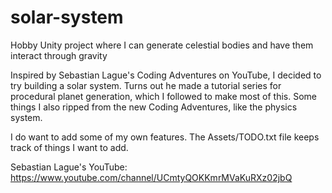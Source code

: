 # solar-system
Hobby Unity project where I can generate celestial bodies and have them interact through gravity


Inspired by Sebastian Lague's Coding Adventures on YouTube, I decided to try building a solar system.
Turns out he made a tutorial series for procedural planet generation, which I followed to make most
of this. Some things I also ripped from the new Coding Adventures, like the physics system.

I do want to add some of my own features. The Assets/TODO.txt file keeps track of things I want to add.

Sebastian Lague's YouTube: https://www.youtube.com/channel/UCmtyQOKKmrMVaKuRXz02jbQ
